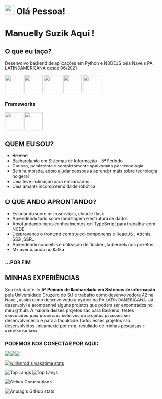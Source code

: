 
<h1 aligh="center"><img src="https://emojis.slackmojis.com/emojis/images/1613285697/12806/meow_attention.png?1613285697" width="30"/> Olá Pessoa! </h1>


  # Manuelly Suzik Aqui !
  ## O que eu faço?
  <p>Desenvolvo backend de aplicações em Python e NODEJS pela Nave e PA LATINOAMERICANA desde 06/2021</p>

<img src="https://emojis.slackmojis.com/emojis/images/1450441296/151/javascript.png?1450441296" width="60"></img>
<img src="https://emojis.slackmojis.com/emojis/images/1533426774/4425/nodejs.png?1533426774" width="60"></img>
<img src="https://emojis.slackmojis.com/emojis/images/1470343792/719/html5.png?1470343792" width="60"></img>
<img src="https://emojis.slackmojis.com/emojis/images/1450319444/32/python.png?1450319444" width="60"></img>
<img src="https://emojis.slackmojis.com/emojis/images/1497185511/2411/css.jpg?1497185511" width="60"></img>

  ### Frameworks
<img src="https://emojis.slackmojis.com/emojis/images/1483053257/1538/bootstrap.png?1483053257" width="60"></img>
<img src="https://emojis.slackmojis.com/emojis/images/1473950148/1161/react.png?1473950148" width="60"></img>

  
## QUEM EU SOU?
* ~~Batman~~
* Bacharelanda em Sistemas de Informação - 5ª Período
* Curiosa, persistente e completamente apaixonada por tecnologia!
* Bem humorada, adoro ajudar pessoas a aprender mais sobre tecnologia no geral
* Uma leve inclinação para embarcados
* Uma amante incompreendida de robótica

## O QUE ANDO APRONTANDO?
* Estudando sobre microserviços, cloud e flask
* Aprendendo tudo sobre modelagem e estrutura de dados
* Aprofundando meus conhecimentos em TypeScript para trabalhar com NODE
* Desbravando o frontend com styled-components e ReactJS , Adonis, SSG ,SSR...
* Aprendendo conceitos e utilização de docker , kubernets nos projetos
* Me aventurando no Kafka
### ...POR FIM

## MINHAS EXPERIÊNCIAS
<p> Sou estudante do <strong>5ª Período de Bacharelado em Sistemas de informação</strong> pela Universidade Cruzeiro do Sul e trabalho como desenvolvedora A2 na Nave , assim como desenvolvedora python na PA LATINOAMERICANA. Já desenvolvi e acompanhei alguns projetos que podem ser encontrados no meu github. A maioria desses projetos são para Backend; testes executados para processos seletivos ou projetos pessoais em desenvolvimento e para a faculdade.Todos esses projetos são desenvolvidos unicamente por mim, resultado de minhas pesquisas e estudos na área. </p>

### PODEMOS NOS CONECTAR POR AQUI:
<a href="https://linkedin.com/in/manuellysuzik"><img src="https://img.shields.io/badge/-LinkedIn-0077B5?style=flat&logo=Linkedin&logoColor=white"/></a><a href="https://www.instagram.com/manuellysuzik/"><img src="https://img.shields.io/badge/-Instagram-E4405F?style=flat&logo=instagram&logoColor=white"/></a><a href="https://www.facebook.com/manuellysuzik.nunesmelo/"><img src="https://img.shields.io/badge/-Facebook-1877F2?style=flat&logo=facebook&logoColor=white"/></a>

[![willianrod's wakatime stats](https://github-readme-stats.vercel.app/api/wakatime?username=manununes)](https://github.com/anuraghazra/github-readme-stats)

![Top Langs](https://github-readme-stats.vercel.app/api/top-langs/?username=manuellysuzik&layout=compact)
![Top Langs](https://github-readme-stats.vercel.app/api/top-langs/?username=manuellysuzik&layout=compact)

![Github Contributions](https://github-readme-streak-stats.herokuapp.com/?user=manuellysuzik&hide_border=false)

![Anurag's GitHub stats](https://github-readme-stats.vercel.app/api?username=manuellysuzik&show_icons=true&theme=slateorange)